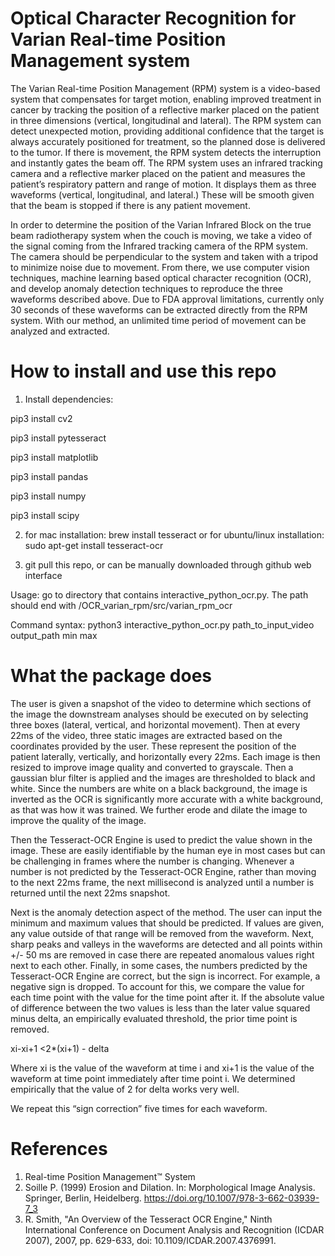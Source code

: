 # Optical Character Recognition for Varian Real-time Position Management system

The Varian Real-time Position Management (RPM) system is a video-based system that
compensates for target motion, enabling improved treatment in cancer by tracking the position
of a reflective marker placed on the patient in three dimensions (vertical, longitudinal and
lateral). The RPM system can detect unexpected motion, providing additional confidence that
the target is always accurately positioned for treatment, so the planned dose is delivered to the
tumor. If there is movement, the RPM system detects the interruption and instantly gates the
beam off. The RPM system uses an infrared tracking camera and a reflective marker placed on
the patient and measures the patient’s respiratory pattern and range of motion. It displays them
as three waveforms (vertical, longitudinal, and lateral.) These will be smooth given that the
beam is stopped if there is any patient movement.

In order to determine the position of the Varian Infrared Block on the true beam radiotherapy
system when the couch is moving, we take a video of the signal coming from the Infrared
tracking camera of the RPM system. The camera should be perpendicular to the system and
taken with a tripod to minimize noise due to movement. From there, we use computer vision
techniques, machine learning based optical character recognition (OCR), and develop anomaly
detection techniques to reproduce the three waveforms described above. Due to FDA approval
limitations, currently only 30 seconds of these waveforms can be extracted directly from the
RPM system. With our method, an unlimited time period of movement can be analyzed and
extracted.


# How to install and use this repo

1. Install dependencies:

  pip3 install cv2
  
  pip3 install pytesseract
  
  pip3 install matplotlib
  
  pip3 install pandas
  
  pip3 install numpy
  
  pip3 install scipy
  

2. for mac installation: brew install tesseract or for ubuntu/linux installation: sudo apt-get install tesseract-ocr

3. git pull this repo, or can be manually downloaded through github web interface

Usage:
go to directory that contains interactive_python_ocr.py. The path should end with /OCR_varian_rpm/src/varian_rpm_ocr

Command syntax: python3 interactive_python_ocr.py path_to_input_video output_path min max

# What the package does 

The user is given a snapshot of the video to determine which sections of the image the downstream analyses should be executed on by selecting three boxes (lateral, vertical, and horizontal movement). Then at every 22ms of the video, three static images are extracted based on the coordinates provided by the user. These represent the position of the patient laterally, vertically, and horizontally every 22ms. Each image is then resized to improve image quality and converted to grayscale. Then a gaussian blur filter is applied and the images are thresholded to black and white. Since the numbers are white on a black background, the image is inverted as the OCR is significantly more accurate with a white background, as that was how it was trained. We further erode and dilate the image to improve the quality of the image.
 
Then the Tesseract-OCR Engine is used to predict the value shown in the image. These are easily identifiable by the human eye in most cases but can be challenging in frames where the number is changing. Whenever a number is not predicted by the Tesseract-OCR Engine, rather than moving to the next 22ms frame, the next millisecond is analyzed until a number is returned until the next 22ms snapshot.
 
Next is the anomaly detection aspect of the method. The user can input the minimum and maximum values that should be predicted. If values are given, any value outside of that range will be removed from the waveform. Next, sharp peaks and valleys in the waveforms are detected and all points within +/- 50 ms are removed in case there are repeated anomalous values right next to each other. Finally, in some cases, the numbers predicted by the Tesseract-OCR Engine are correct, but the sign is incorrect. For example, a negative sign is dropped. To account for this, we compare the value for each time point with the value for the time point after it. If the absolute value of difference between the two values is less than the later value squared minus delta, an empirically evaluated threshold, the prior time point is removed.

xi-xi+1 <2*(xi+1) -  delta

Where xi  is the value of the waveform at time i and xi+1 is the value of the waveform at time point immediately after time point i. We determined empirically that the value of 2 for delta works very well.
 
We repeat this “sign correction” five times for each waveform.

# References
1. Real-time Position Management™ System
2. Soille P. (1999) Erosion and Dilation. In: Morphological Image Analysis. Springer, Berlin, Heidelberg. https://doi.org/10.1007/978-3-662-03939-7_3
3. R. Smith, "An Overview of the Tesseract OCR Engine," Ninth International Conference on Document Analysis and Recognition (ICDAR 2007), 2007, pp. 629-633, doi: 10.1109/ICDAR.2007.4376991.





